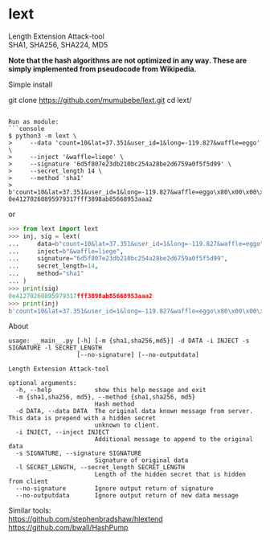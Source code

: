 # lext
Length Extension Attack-tool<br>
SHA1, SHA256, SHA224, MD5

**Note that the hash algorithms are not optimized in any way. These are simply implemented from pseudocode from Wikipedia.**

Simple install

git clone https://github.com/mumubebe/lext.git
cd lext/
```

Run as module:
```console
$ python3 -m lext \
>     --data 'count=10&lat=37.351&user_id=1&long=-119.827&waffle=eggo' \
>     --inject '&waffle=liege' \
>     --signature '6d5f807e23db210bc254a28be2d6759a0f5f5d99' \
>     --secret_length 14 \
>     --method 'sha1'
> 
b'count=10&lat=37.351&user_id=1&long=-119.827&waffle=eggo\x80\x00\x00\x00\x00\x00\x00\x00\x00\x00\x00\x00\x00\x00\x00\x00\x00\x00\x00\x00\x00\x00\x00\x00\x00\x00\x00\x00\x00\x00\x00\x00\x00\x00\x00\x00\x00\x00\x00\x00\x00\x00\x00\x00\x00\x00\x00\x00\x00\x00\x00\x00\x00\x00\x00\x00\x00\x02(&waffle=liege'
0e41270260895979317fff3898ab85668953aaa2

```
or 
```python
>>> from lext import lext
>>> inj, sig = lext(
...     data=b"count=10&lat=37.351&user_id=1&long=-119.827&waffle=eggo",
...     inject=b"&waffle=liege",
...     signature="6d5f807e23db210bc254a28be2d6759a0f5f5d99",
...     secret_length=14,
...     method="sha1"
... )
>>> print(sig)
0e41270260895979317fff3898ab85668953aaa2
>>> print(inj)
b'count=10&lat=37.351&user_id=1&long=-119.827&waffle=eggo\x80\x00\x00\x00\x00\x00\x00\x00\x00\x00\x00\x00\x00\x00\x00\x00\x00\x00\x00\x00\x00\x00\x00\x00\x00\x00\x00\x00\x00\x00\x00\x00\x00\x00\x00\x00\x00\x00\x00\x00\x00\x00\x00\x00\x00\x00\x00\x00\x00\x00\x00\x00\x00\x00\x00\x00\x00\x02(&waffle=liege'
```

About
```console
usage: __main__.py [-h] [-m {sha1,sha256,md5}] -d DATA -i INJECT -s SIGNATURE -l SECRET_LENGTH
                   [--no-signature] [--no-outputdata]

Length Extension Attack-tool

optional arguments:
  -h, --help            show this help message and exit
  -m {sha1,sha256, md5}, --method {sha1,sha256, md5}
                        Hash method
  -d DATA, --data DATA  The original data known message from server. This data is prepend with a hidden secret
                        unknown to client.
  -i INJECT, --inject INJECT
                        Additional message to append to the original data
  -s SIGNATURE, --signature SIGNATURE
                        Signature of original data
  -l SECRET_LENGTH, --secret_length SECRET_LENGTH
                        Length of the hidden secret that is hidden from client
  --no-signature        Ignore output return of signature
  --no-outputdata       Ignore output return of new data message
```

Similar tools:<br>
https://github.com/stephenbradshaw/hlextend<br>
https://github.com/bwall/HashPump
